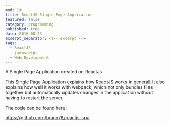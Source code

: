 ```yaml
---
mod: 19
title: ReactJS Single Page Application
featured: false
category: programming
published: true
date: 2016-08-23
excerpt_separator: <!-- excerpt -->
tags:
  - ReactJS
  - javascript
  - Web Development
---
```

A Single Page Application created on ReactJs
<!-- excerpt -->

This Single Page Application explains how ReactJS works in general. It also explains how well it works with webpack, which not only bundles files together but automatically updates changes in the application without having to restart the server.


The code can be found here:

<https://github.com/bruno78/reactjs-spa>
